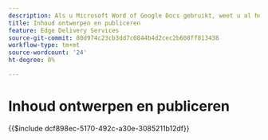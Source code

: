 ```yaml
---
description: Als u Microsoft Word of Google Docs gebruikt, weet u al hoe u inhoud kunt maken.
title: Inhoud ontwerpen en publiceren
feature: Edge Delivery Services
source-git-commit: 80d974c23cb3dd7c0844b4d2cec2b608ff813438
workflow-type: tm+mt
source-wordcount: '24'
ht-degree: 0%

---
```


# Inhoud ontwerpen en publiceren

{{$include dcf898ec-5170-492c-a30e-3085211b12df}}